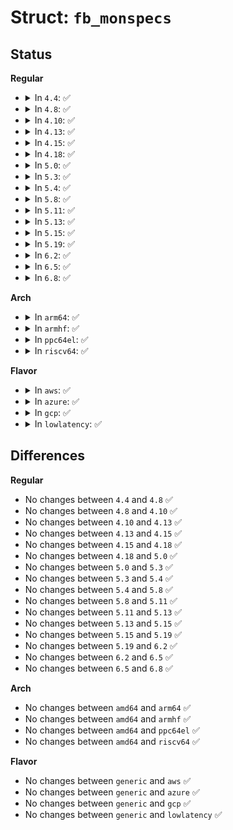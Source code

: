 # Struct: <code>fb_monspecs</code>

## Status
<b>Regular</b>
<ul>
<li>
<details>
<summary>In <code>4.4</code>: ✅</summary>

```c
struct fb_monspecs {
    struct fb_chroma chroma;
    struct fb_videomode *modedb;
    __u8 manufacturer[4];
    __u8 monitor[14];
    __u8 serial_no[14];
    __u8 ascii[14];
    __u32 modedb_len;
    __u32 model;
    __u32 serial;
    __u32 year;
    __u32 week;
    __u32 hfmin;
    __u32 hfmax;
    __u32 dclkmin;
    __u32 dclkmax;
    __u16 input;
    __u16 dpms;
    __u16 signal;
    __u16 vfmin;
    __u16 vfmax;
    __u16 gamma;
    __u16 gtf;
    __u16 misc;
    __u8 version;
    __u8 revision;
    __u8 max_x;
    __u8 max_y;
};
```
</details>
</li>
<li>
<details>
<summary>In <code>4.8</code>: ✅</summary>

```c
struct fb_monspecs {
    struct fb_chroma chroma;
    struct fb_videomode *modedb;
    __u8 manufacturer[4];
    __u8 monitor[14];
    __u8 serial_no[14];
    __u8 ascii[14];
    __u32 modedb_len;
    __u32 model;
    __u32 serial;
    __u32 year;
    __u32 week;
    __u32 hfmin;
    __u32 hfmax;
    __u32 dclkmin;
    __u32 dclkmax;
    __u16 input;
    __u16 dpms;
    __u16 signal;
    __u16 vfmin;
    __u16 vfmax;
    __u16 gamma;
    __u16 gtf;
    __u16 misc;
    __u8 version;
    __u8 revision;
    __u8 max_x;
    __u8 max_y;
};
```
</details>
</li>
<li>
<details>
<summary>In <code>4.10</code>: ✅</summary>

```c
struct fb_monspecs {
    struct fb_chroma chroma;
    struct fb_videomode *modedb;
    __u8 manufacturer[4];
    __u8 monitor[14];
    __u8 serial_no[14];
    __u8 ascii[14];
    __u32 modedb_len;
    __u32 model;
    __u32 serial;
    __u32 year;
    __u32 week;
    __u32 hfmin;
    __u32 hfmax;
    __u32 dclkmin;
    __u32 dclkmax;
    __u16 input;
    __u16 dpms;
    __u16 signal;
    __u16 vfmin;
    __u16 vfmax;
    __u16 gamma;
    __u16 gtf;
    __u16 misc;
    __u8 version;
    __u8 revision;
    __u8 max_x;
    __u8 max_y;
};
```
</details>
</li>
<li>
<details>
<summary>In <code>4.13</code>: ✅</summary>

```c
struct fb_monspecs {
    struct fb_chroma chroma;
    struct fb_videomode *modedb;
    __u8 manufacturer[4];
    __u8 monitor[14];
    __u8 serial_no[14];
    __u8 ascii[14];
    __u32 modedb_len;
    __u32 model;
    __u32 serial;
    __u32 year;
    __u32 week;
    __u32 hfmin;
    __u32 hfmax;
    __u32 dclkmin;
    __u32 dclkmax;
    __u16 input;
    __u16 dpms;
    __u16 signal;
    __u16 vfmin;
    __u16 vfmax;
    __u16 gamma;
    __u16 gtf;
    __u16 misc;
    __u8 version;
    __u8 revision;
    __u8 max_x;
    __u8 max_y;
};
```
</details>
</li>
<li>
<details>
<summary>In <code>4.15</code>: ✅</summary>

```c
struct fb_monspecs {
    struct fb_chroma chroma;
    struct fb_videomode *modedb;
    __u8 manufacturer[4];
    __u8 monitor[14];
    __u8 serial_no[14];
    __u8 ascii[14];
    __u32 modedb_len;
    __u32 model;
    __u32 serial;
    __u32 year;
    __u32 week;
    __u32 hfmin;
    __u32 hfmax;
    __u32 dclkmin;
    __u32 dclkmax;
    __u16 input;
    __u16 dpms;
    __u16 signal;
    __u16 vfmin;
    __u16 vfmax;
    __u16 gamma;
    __u16 gtf;
    __u16 misc;
    __u8 version;
    __u8 revision;
    __u8 max_x;
    __u8 max_y;
};
```
</details>
</li>
<li>
<details>
<summary>In <code>4.18</code>: ✅</summary>

```c
struct fb_monspecs {
    struct fb_chroma chroma;
    struct fb_videomode *modedb;
    __u8 manufacturer[4];
    __u8 monitor[14];
    __u8 serial_no[14];
    __u8 ascii[14];
    __u32 modedb_len;
    __u32 model;
    __u32 serial;
    __u32 year;
    __u32 week;
    __u32 hfmin;
    __u32 hfmax;
    __u32 dclkmin;
    __u32 dclkmax;
    __u16 input;
    __u16 dpms;
    __u16 signal;
    __u16 vfmin;
    __u16 vfmax;
    __u16 gamma;
    __u16 gtf;
    __u16 misc;
    __u8 version;
    __u8 revision;
    __u8 max_x;
    __u8 max_y;
};
```
</details>
</li>
<li>
<details>
<summary>In <code>5.0</code>: ✅</summary>

```c
struct fb_monspecs {
    struct fb_chroma chroma;
    struct fb_videomode *modedb;
    __u8 manufacturer[4];
    __u8 monitor[14];
    __u8 serial_no[14];
    __u8 ascii[14];
    __u32 modedb_len;
    __u32 model;
    __u32 serial;
    __u32 year;
    __u32 week;
    __u32 hfmin;
    __u32 hfmax;
    __u32 dclkmin;
    __u32 dclkmax;
    __u16 input;
    __u16 dpms;
    __u16 signal;
    __u16 vfmin;
    __u16 vfmax;
    __u16 gamma;
    __u16 gtf;
    __u16 misc;
    __u8 version;
    __u8 revision;
    __u8 max_x;
    __u8 max_y;
};
```
</details>
</li>
<li>
<details>
<summary>In <code>5.3</code>: ✅</summary>

```c
struct fb_monspecs {
    struct fb_chroma chroma;
    struct fb_videomode *modedb;
    __u8 manufacturer[4];
    __u8 monitor[14];
    __u8 serial_no[14];
    __u8 ascii[14];
    __u32 modedb_len;
    __u32 model;
    __u32 serial;
    __u32 year;
    __u32 week;
    __u32 hfmin;
    __u32 hfmax;
    __u32 dclkmin;
    __u32 dclkmax;
    __u16 input;
    __u16 dpms;
    __u16 signal;
    __u16 vfmin;
    __u16 vfmax;
    __u16 gamma;
    __u16 gtf;
    __u16 misc;
    __u8 version;
    __u8 revision;
    __u8 max_x;
    __u8 max_y;
};
```
</details>
</li>
<li>
<details>
<summary>In <code>5.4</code>: ✅</summary>

```c
struct fb_monspecs {
    struct fb_chroma chroma;
    struct fb_videomode *modedb;
    __u8 manufacturer[4];
    __u8 monitor[14];
    __u8 serial_no[14];
    __u8 ascii[14];
    __u32 modedb_len;
    __u32 model;
    __u32 serial;
    __u32 year;
    __u32 week;
    __u32 hfmin;
    __u32 hfmax;
    __u32 dclkmin;
    __u32 dclkmax;
    __u16 input;
    __u16 dpms;
    __u16 signal;
    __u16 vfmin;
    __u16 vfmax;
    __u16 gamma;
    __u16 gtf;
    __u16 misc;
    __u8 version;
    __u8 revision;
    __u8 max_x;
    __u8 max_y;
};
```
</details>
</li>
<li>
<details>
<summary>In <code>5.8</code>: ✅</summary>

```c
struct fb_monspecs {
    struct fb_chroma chroma;
    struct fb_videomode *modedb;
    __u8 manufacturer[4];
    __u8 monitor[14];
    __u8 serial_no[14];
    __u8 ascii[14];
    __u32 modedb_len;
    __u32 model;
    __u32 serial;
    __u32 year;
    __u32 week;
    __u32 hfmin;
    __u32 hfmax;
    __u32 dclkmin;
    __u32 dclkmax;
    __u16 input;
    __u16 dpms;
    __u16 signal;
    __u16 vfmin;
    __u16 vfmax;
    __u16 gamma;
    __u16 gtf;
    __u16 misc;
    __u8 version;
    __u8 revision;
    __u8 max_x;
    __u8 max_y;
};
```
</details>
</li>
<li>
<details>
<summary>In <code>5.11</code>: ✅</summary>

```c
struct fb_monspecs {
    struct fb_chroma chroma;
    struct fb_videomode *modedb;
    __u8 manufacturer[4];
    __u8 monitor[14];
    __u8 serial_no[14];
    __u8 ascii[14];
    __u32 modedb_len;
    __u32 model;
    __u32 serial;
    __u32 year;
    __u32 week;
    __u32 hfmin;
    __u32 hfmax;
    __u32 dclkmin;
    __u32 dclkmax;
    __u16 input;
    __u16 dpms;
    __u16 signal;
    __u16 vfmin;
    __u16 vfmax;
    __u16 gamma;
    __u16 gtf;
    __u16 misc;
    __u8 version;
    __u8 revision;
    __u8 max_x;
    __u8 max_y;
};
```
</details>
</li>
<li>
<details>
<summary>In <code>5.13</code>: ✅</summary>

```c
struct fb_monspecs {
    struct fb_chroma chroma;
    struct fb_videomode *modedb;
    __u8 manufacturer[4];
    __u8 monitor[14];
    __u8 serial_no[14];
    __u8 ascii[14];
    __u32 modedb_len;
    __u32 model;
    __u32 serial;
    __u32 year;
    __u32 week;
    __u32 hfmin;
    __u32 hfmax;
    __u32 dclkmin;
    __u32 dclkmax;
    __u16 input;
    __u16 dpms;
    __u16 signal;
    __u16 vfmin;
    __u16 vfmax;
    __u16 gamma;
    __u16 gtf;
    __u16 misc;
    __u8 version;
    __u8 revision;
    __u8 max_x;
    __u8 max_y;
};
```
</details>
</li>
<li>
<details>
<summary>In <code>5.15</code>: ✅</summary>

```c
struct fb_monspecs {
    struct fb_chroma chroma;
    struct fb_videomode *modedb;
    __u8 manufacturer[4];
    __u8 monitor[14];
    __u8 serial_no[14];
    __u8 ascii[14];
    __u32 modedb_len;
    __u32 model;
    __u32 serial;
    __u32 year;
    __u32 week;
    __u32 hfmin;
    __u32 hfmax;
    __u32 dclkmin;
    __u32 dclkmax;
    __u16 input;
    __u16 dpms;
    __u16 signal;
    __u16 vfmin;
    __u16 vfmax;
    __u16 gamma;
    __u16 gtf;
    __u16 misc;
    __u8 version;
    __u8 revision;
    __u8 max_x;
    __u8 max_y;
};
```
</details>
</li>
<li>
<details>
<summary>In <code>5.19</code>: ✅</summary>

```c
struct fb_monspecs {
    struct fb_chroma chroma;
    struct fb_videomode *modedb;
    __u8 manufacturer[4];
    __u8 monitor[14];
    __u8 serial_no[14];
    __u8 ascii[14];
    __u32 modedb_len;
    __u32 model;
    __u32 serial;
    __u32 year;
    __u32 week;
    __u32 hfmin;
    __u32 hfmax;
    __u32 dclkmin;
    __u32 dclkmax;
    __u16 input;
    __u16 dpms;
    __u16 signal;
    __u16 vfmin;
    __u16 vfmax;
    __u16 gamma;
    __u16 gtf;
    __u16 misc;
    __u8 version;
    __u8 revision;
    __u8 max_x;
    __u8 max_y;
};
```
</details>
</li>
<li>
<details>
<summary>In <code>6.2</code>: ✅</summary>

```c
struct fb_monspecs {
    struct fb_chroma chroma;
    struct fb_videomode *modedb;
    __u8 manufacturer[4];
    __u8 monitor[14];
    __u8 serial_no[14];
    __u8 ascii[14];
    __u32 modedb_len;
    __u32 model;
    __u32 serial;
    __u32 year;
    __u32 week;
    __u32 hfmin;
    __u32 hfmax;
    __u32 dclkmin;
    __u32 dclkmax;
    __u16 input;
    __u16 dpms;
    __u16 signal;
    __u16 vfmin;
    __u16 vfmax;
    __u16 gamma;
    __u16 gtf;
    __u16 misc;
    __u8 version;
    __u8 revision;
    __u8 max_x;
    __u8 max_y;
};
```
</details>
</li>
<li>
<details>
<summary>In <code>6.5</code>: ✅</summary>

```c
struct fb_monspecs {
    struct fb_chroma chroma;
    struct fb_videomode *modedb;
    __u8 manufacturer[4];
    __u8 monitor[14];
    __u8 serial_no[14];
    __u8 ascii[14];
    __u32 modedb_len;
    __u32 model;
    __u32 serial;
    __u32 year;
    __u32 week;
    __u32 hfmin;
    __u32 hfmax;
    __u32 dclkmin;
    __u32 dclkmax;
    __u16 input;
    __u16 dpms;
    __u16 signal;
    __u16 vfmin;
    __u16 vfmax;
    __u16 gamma;
    __u16 gtf;
    __u16 misc;
    __u8 version;
    __u8 revision;
    __u8 max_x;
    __u8 max_y;
};
```
</details>
</li>
<li>
<details>
<summary>In <code>6.8</code>: ✅</summary>

```c
struct fb_monspecs {
    struct fb_chroma chroma;
    struct fb_videomode *modedb;
    __u8 manufacturer[4];
    __u8 monitor[14];
    __u8 serial_no[14];
    __u8 ascii[14];
    __u32 modedb_len;
    __u32 model;
    __u32 serial;
    __u32 year;
    __u32 week;
    __u32 hfmin;
    __u32 hfmax;
    __u32 dclkmin;
    __u32 dclkmax;
    __u16 input;
    __u16 dpms;
    __u16 signal;
    __u16 vfmin;
    __u16 vfmax;
    __u16 gamma;
    __u16 gtf;
    __u16 misc;
    __u8 version;
    __u8 revision;
    __u8 max_x;
    __u8 max_y;
};
```
</details>
</li>
</ul>
<b>Arch</b>
<ul>
<li>
<details>
<summary>In <code>arm64</code>: ✅</summary>

```c
struct fb_monspecs {
    struct fb_chroma chroma;
    struct fb_videomode *modedb;
    __u8 manufacturer[4];
    __u8 monitor[14];
    __u8 serial_no[14];
    __u8 ascii[14];
    __u32 modedb_len;
    __u32 model;
    __u32 serial;
    __u32 year;
    __u32 week;
    __u32 hfmin;
    __u32 hfmax;
    __u32 dclkmin;
    __u32 dclkmax;
    __u16 input;
    __u16 dpms;
    __u16 signal;
    __u16 vfmin;
    __u16 vfmax;
    __u16 gamma;
    __u16 gtf;
    __u16 misc;
    __u8 version;
    __u8 revision;
    __u8 max_x;
    __u8 max_y;
};
```
</details>
</li>
<li>
<details>
<summary>In <code>armhf</code>: ✅</summary>

```c
struct fb_monspecs {
    struct fb_chroma chroma;
    struct fb_videomode *modedb;
    __u8 manufacturer[4];
    __u8 monitor[14];
    __u8 serial_no[14];
    __u8 ascii[14];
    __u32 modedb_len;
    __u32 model;
    __u32 serial;
    __u32 year;
    __u32 week;
    __u32 hfmin;
    __u32 hfmax;
    __u32 dclkmin;
    __u32 dclkmax;
    __u16 input;
    __u16 dpms;
    __u16 signal;
    __u16 vfmin;
    __u16 vfmax;
    __u16 gamma;
    __u16 gtf;
    __u16 misc;
    __u8 version;
    __u8 revision;
    __u8 max_x;
    __u8 max_y;
};
```
</details>
</li>
<li>
<details>
<summary>In <code>ppc64el</code>: ✅</summary>

```c
struct fb_monspecs {
    struct fb_chroma chroma;
    struct fb_videomode *modedb;
    __u8 manufacturer[4];
    __u8 monitor[14];
    __u8 serial_no[14];
    __u8 ascii[14];
    __u32 modedb_len;
    __u32 model;
    __u32 serial;
    __u32 year;
    __u32 week;
    __u32 hfmin;
    __u32 hfmax;
    __u32 dclkmin;
    __u32 dclkmax;
    __u16 input;
    __u16 dpms;
    __u16 signal;
    __u16 vfmin;
    __u16 vfmax;
    __u16 gamma;
    __u16 gtf;
    __u16 misc;
    __u8 version;
    __u8 revision;
    __u8 max_x;
    __u8 max_y;
};
```
</details>
</li>
<li>
<details>
<summary>In <code>riscv64</code>: ✅</summary>

```c
struct fb_monspecs {
    struct fb_chroma chroma;
    struct fb_videomode *modedb;
    __u8 manufacturer[4];
    __u8 monitor[14];
    __u8 serial_no[14];
    __u8 ascii[14];
    __u32 modedb_len;
    __u32 model;
    __u32 serial;
    __u32 year;
    __u32 week;
    __u32 hfmin;
    __u32 hfmax;
    __u32 dclkmin;
    __u32 dclkmax;
    __u16 input;
    __u16 dpms;
    __u16 signal;
    __u16 vfmin;
    __u16 vfmax;
    __u16 gamma;
    __u16 gtf;
    __u16 misc;
    __u8 version;
    __u8 revision;
    __u8 max_x;
    __u8 max_y;
};
```
</details>
</li>
</ul>
<b>Flavor</b>
<ul>
<li>
<details>
<summary>In <code>aws</code>: ✅</summary>

```c
struct fb_monspecs {
    struct fb_chroma chroma;
    struct fb_videomode *modedb;
    __u8 manufacturer[4];
    __u8 monitor[14];
    __u8 serial_no[14];
    __u8 ascii[14];
    __u32 modedb_len;
    __u32 model;
    __u32 serial;
    __u32 year;
    __u32 week;
    __u32 hfmin;
    __u32 hfmax;
    __u32 dclkmin;
    __u32 dclkmax;
    __u16 input;
    __u16 dpms;
    __u16 signal;
    __u16 vfmin;
    __u16 vfmax;
    __u16 gamma;
    __u16 gtf;
    __u16 misc;
    __u8 version;
    __u8 revision;
    __u8 max_x;
    __u8 max_y;
};
```
</details>
</li>
<li>
<details>
<summary>In <code>azure</code>: ✅</summary>

```c
struct fb_monspecs {
    struct fb_chroma chroma;
    struct fb_videomode *modedb;
    __u8 manufacturer[4];
    __u8 monitor[14];
    __u8 serial_no[14];
    __u8 ascii[14];
    __u32 modedb_len;
    __u32 model;
    __u32 serial;
    __u32 year;
    __u32 week;
    __u32 hfmin;
    __u32 hfmax;
    __u32 dclkmin;
    __u32 dclkmax;
    __u16 input;
    __u16 dpms;
    __u16 signal;
    __u16 vfmin;
    __u16 vfmax;
    __u16 gamma;
    __u16 gtf;
    __u16 misc;
    __u8 version;
    __u8 revision;
    __u8 max_x;
    __u8 max_y;
};
```
</details>
</li>
<li>
<details>
<summary>In <code>gcp</code>: ✅</summary>

```c
struct fb_monspecs {
    struct fb_chroma chroma;
    struct fb_videomode *modedb;
    __u8 manufacturer[4];
    __u8 monitor[14];
    __u8 serial_no[14];
    __u8 ascii[14];
    __u32 modedb_len;
    __u32 model;
    __u32 serial;
    __u32 year;
    __u32 week;
    __u32 hfmin;
    __u32 hfmax;
    __u32 dclkmin;
    __u32 dclkmax;
    __u16 input;
    __u16 dpms;
    __u16 signal;
    __u16 vfmin;
    __u16 vfmax;
    __u16 gamma;
    __u16 gtf;
    __u16 misc;
    __u8 version;
    __u8 revision;
    __u8 max_x;
    __u8 max_y;
};
```
</details>
</li>
<li>
<details>
<summary>In <code>lowlatency</code>: ✅</summary>

```c
struct fb_monspecs {
    struct fb_chroma chroma;
    struct fb_videomode *modedb;
    __u8 manufacturer[4];
    __u8 monitor[14];
    __u8 serial_no[14];
    __u8 ascii[14];
    __u32 modedb_len;
    __u32 model;
    __u32 serial;
    __u32 year;
    __u32 week;
    __u32 hfmin;
    __u32 hfmax;
    __u32 dclkmin;
    __u32 dclkmax;
    __u16 input;
    __u16 dpms;
    __u16 signal;
    __u16 vfmin;
    __u16 vfmax;
    __u16 gamma;
    __u16 gtf;
    __u16 misc;
    __u8 version;
    __u8 revision;
    __u8 max_x;
    __u8 max_y;
};
```
</details>
</li>
</ul>

## Differences
<b>Regular</b>
<ul>
<li>
No changes between <code>4.4</code> and <code>4.8</code> ✅
</li>
<li>
No changes between <code>4.8</code> and <code>4.10</code> ✅
</li>
<li>
No changes between <code>4.10</code> and <code>4.13</code> ✅
</li>
<li>
No changes between <code>4.13</code> and <code>4.15</code> ✅
</li>
<li>
No changes between <code>4.15</code> and <code>4.18</code> ✅
</li>
<li>
No changes between <code>4.18</code> and <code>5.0</code> ✅
</li>
<li>
No changes between <code>5.0</code> and <code>5.3</code> ✅
</li>
<li>
No changes between <code>5.3</code> and <code>5.4</code> ✅
</li>
<li>
No changes between <code>5.4</code> and <code>5.8</code> ✅
</li>
<li>
No changes between <code>5.8</code> and <code>5.11</code> ✅
</li>
<li>
No changes between <code>5.11</code> and <code>5.13</code> ✅
</li>
<li>
No changes between <code>5.13</code> and <code>5.15</code> ✅
</li>
<li>
No changes between <code>5.15</code> and <code>5.19</code> ✅
</li>
<li>
No changes between <code>5.19</code> and <code>6.2</code> ✅
</li>
<li>
No changes between <code>6.2</code> and <code>6.5</code> ✅
</li>
<li>
No changes between <code>6.5</code> and <code>6.8</code> ✅
</li>
</ul>
<b>Arch</b>
<ul>
<li>
No changes between <code>amd64</code> and <code>arm64</code> ✅
</li>
<li>
No changes between <code>amd64</code> and <code>armhf</code> ✅
</li>
<li>
No changes between <code>amd64</code> and <code>ppc64el</code> ✅
</li>
<li>
No changes between <code>amd64</code> and <code>riscv64</code> ✅
</li>
</ul>
<b>Flavor</b>
<ul>
<li>
No changes between <code>generic</code> and <code>aws</code> ✅
</li>
<li>
No changes between <code>generic</code> and <code>azure</code> ✅
</li>
<li>
No changes between <code>generic</code> and <code>gcp</code> ✅
</li>
<li>
No changes between <code>generic</code> and <code>lowlatency</code> ✅
</li>
</ul>
